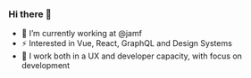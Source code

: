 ### Hi there 👋

- 🔭 I’m currently working at @jamf
- ⚡ Interested in Vue, React, GraphQL and Design Systems
- 🦄 I work both in a UX and developer capacity, with focus on development
